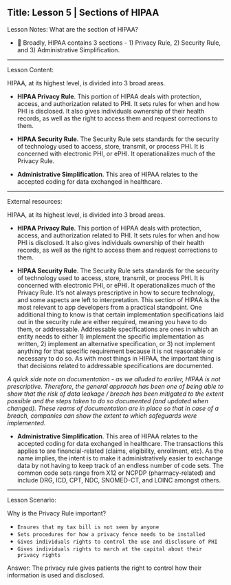 Title:
Lesson 5 | Sections of HIPAA
---

Lesson Notes: What are the section of HIPAA?
- :dart: Broadly, HIPAA contains 3 sections - 1) Privacy Rule, 2) Security Rule, and 3) Administrative Simplification.

---

Lesson Content:

HIPAA, at its highest level, is divided into 3 broad areas.

- **HIPAA Privacy Rule**. This portion of HIPAA deals with protection, access, and authorization related to PHI. It sets rules for when and how PHI is disclosed. It also gives individuals ownership of their health records, as well as the right to access them and request corrections to them.

- **HIPAA Security Rule**. The Security Rule sets standards for the security of technology used to access, store, transmit, or process PHI. It is concerned with electronic PHI, or ePHI. It operationalizes much of the Privacy Rule.

- **Administrative Simplification**. This area of HIPAA relates to the accepted coding for data exchanged in healthcare.

---

External resources:

HIPAA, at its highest level, is divided into 3 broad areas.

- **HIPAA Privacy Rule**. This portion of HIPAA deals with protection, access, and authorization related to PHI. It sets rules for when and how PHI is disclosed. It also gives individuals ownership of their health records, as well as the right to access them and request corrections to them.

- **HIPAA Security Rule**. The Security Rule sets standards for the security of technology used to access, store, transmit, or process PHI. It is concerned with electronic PHI, or ePHI. It operationalizes much of the Privacy Rule. It’s not always prescriptive in how to secure technology, and some aspects are left to interpretation. This section of HIPAA is the most relevant to app developers from a practical standpoint. One additional thing to know is that certain implementation specifications laid out in the security rule are either required, meaning you have to do them, or addressable. Addressable specifications are ones in which an entity needs to either 1) implement the specific implementation as written, 2) implement an alternative specification, or 3) not implement anything for that specific requirement because it is not reasonable or necessary to do so. As with most things in HIPAA, the important thing is that decisions related to addressable specifications are documented.

*A quick side note on documentation - as we alluded to earlier, HIPAA is not prescriptive. Therefore, the general approach has been one of being able to show that the risk of data leakage / breach has been mitigated to the extent possible and the steps taken to do so documented (and updated when changed). These reams of documentation are in place so that in case of a breach, companies can show the extent to which safeguards were implemented.*

- **Administrative Simplification**. This area of HIPAA relates to the accepted coding for data exchanged in healthcare. The transactions this applies to are financial-related (claims, eligibility, enrollment, etc). As the name implies, the intent is to make it administratively easier to exchange data by not having to keep track of an endless number of code sets. The common code sets range from X12 or NCPDP (pharmacy-related) and include DRG, ICD, CPT, NDC, SNOMED-CT, and LOINC amongst others.
---

Lesson Scenario:

Why is the Privacy Rule important?

- `Ensures that my tax bill is not seen by anyone`
- `Sets procedures for how a privacy fence needs to be installed`
- `Gives individuals rights to control the use and disclosure of PHI`
- `Gives individuals rights to march at the capital about their privacy rights`

Answer: The privacy rule gives patients the right to control how their information is used and disclosed.



